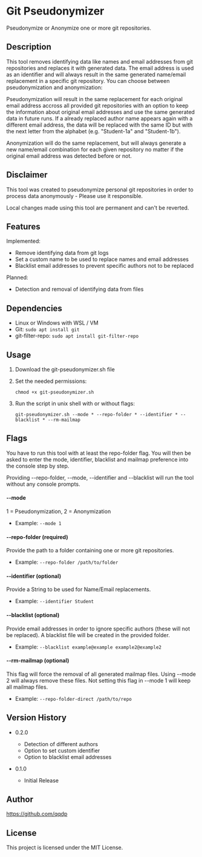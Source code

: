 # Git Pseudonymizer

Pseudonymize or Anonymize one or more git repositories.

## Description

This tool removes identifying data like names and email addresses from git repositories and replaces it with generated data. The email address is used as an identifier and will always result in the same generated name/email replacement in a specific git repository. You can choose between pseudonymization and anonymization:

Pseudonymization will result in the same replacement for each original email address accross all provided git repositories with an option to keep the information about original email addresses and use the same generated data in future runs. If a already replaced author name appears again with a different email address, the data will be replaced with the same ID but with the next letter from the alphabet (e.g. "Student-1a" and "Student-1b").

Anonymization will do the same replacement, but will always generate a new name/email combination for each given repository no matter if the original email address was detected before or not.

## Disclaimer

This tool was created to pseudonymize personal git repositories in order to process data anonymously - Please use it responsible.

Local changes made using this tool are permanent and can't be reverted.

## Features

Implemented:

* Remove identifying data from git logs
* Set a custom name to be used to replace names and email addresses
* Blacklist email addresses to prevent specific authors not to be replaced

Planned:

* Detection and removal of identifying data from files

## Dependencies

* Linux or Windows with WSL / VM
* Git: `sudo apt install git`
* git-filter-repo: `sudo apt install git-filter-repo`

## Usage

1. Download the git-pseudonymizer.sh file

2. Set the needed permissions:
   
   ```shell
   chmod +x git-pseudonymizer.sh
   ```

3. Run the script in unix shell with or without flags:
   
   ```shell
   git-pseudonymizer.sh --mode * --repo-folder * --identifier * --blacklist * --rm-mailmap
   ```

## Flags

You have to run this tool with at least the repo-folder flag. You will then be asked to enter the mode, identifier, blacklist and mailmap preference into the console step by step.

Providing --repo-folder, --mode, --identifier and --blacklist will run the tool without any console prompts.

#### --mode

1 = Pseudonymization, 2 = Anonymization

- Example: `--mode 1`

#### --repo-folder (required)

Provide the path to a folder containing one or more git repositories.

- Example: `--repo-folder /path/to/folder`

#### --identifier (optional)

Provide a String to be used for Name/Email replacements.

- Example: `--identifier Student`

#### --blacklist (optional)

Provide email addresses in order to ignore specific authors (these will not be replaced). A blacklist file will be created in the provided folder.

- Example: `--blacklist example@example example2@example2`

#### --rm-mailmap (optional)

This flag will force the removal of all generated mailmap files. Using --mode 2 will always remove these files. Not setting this flag in --mode 1 will keep all mailmap files.

- Example: `--repo-folder-direct /path/to/repo`

## Version History

* 0.2.0
  * Detection of different authors
  * Option to set custom identifier
  * Option to blacklist email addresses

* 0.1.0
  * Initial Release

## Author

https://github.com/qqdp

## License

This project is licensed under the MIT License.